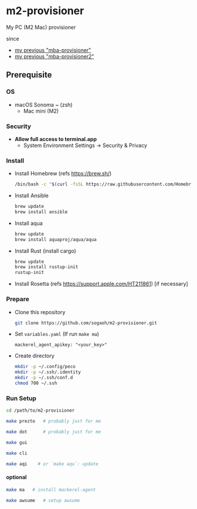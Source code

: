 # m2-provisioner
My PC (M2 Mac) provisioner

since 
- [my previous "mba-provisioner"](https://github.com/sogaoh/mba-provisioner)
- [my previous "mba-provisioner2"](https://github.com/sogaoh/mba-provisioner2)


## Prerequisite

### OS
- macOS Sonoma ~  (zsh)
  - Mac mini (M2)

### Security
- **Allow full access to terminal.app**
    - System Environment Settings -> Security & Privacy 

### Install
- Install Homebrew (refs https://brew.sh/)
  ```zsh
  /bin/bash -c "$(curl -fsSL https://raw.githubusercontent.com/Homebrew/install/HEAD/install.sh)"
  ```

- Install Ansible
  ```zsh
  brew update
  brew install ansible
  ```

- Install aqua
  ```zsh
  brew update
  brew install aquaproj/aqua/aqua
  ```

- Install Rust (install cargo) 
  ```zsh
  brew update
  brew install rustup-init
  rustup-init
  ```

- Install Rosetta (refs https://support.apple.com/HT211861) [if necessary]


### Prepare
- Clone this repository
  ```zsh
  git clone https://github.com/sogaoh/m2-provisioner.git
  ```

- Set `variables.yaml` (If run `make ma`)
  ```
  mackerel_agent_apikey: "<your_key>"
  ```

- Create directory
  ```zsh
  mkdir -p ~/.config/peco
  mkdir -p ~/.ssh/.identity
  mkdir -p ~/.ssh/conf.d
  chmod 700 ~/.ssh
  ```


### Run Setup

```bash
cd /path/to/m2-provisioner
```

```bash
make prezto   # probably just for me
```

```bash
make dot      # probably just for me
```


```bash
make gui
```

```bash
make cli
```

```bash
make aqi    # or `make aqu`: update
```


#### optional

```bash
make ma   # install mackerel-agent
```

```bash
make awsume   # setup awsume
```
